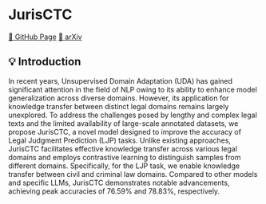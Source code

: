 # JurisCTC

[🐙 GitHub Page](https://github.com/Zhaolu-K/JurisCTC)  [📄 arXiv]()

## 💡 Introduction
In recent years, Unsupervised Domain Adaptation (UDA) has gained significant attention in the field of NLP owing to its ability to enhance model generalization across diverse domains. However, its application for knowledge transfer between distinct legal domains remains largely unexplored. To address the challenges posed by lengthy and complex legal texts and the limited availability of large-scale annotated datasets, we propose JurisCTC, a novel model designed to improve the accuracy of Legal Judgment Prediction (LJP) tasks. Unlike existing approaches, JurisCTC facilitates effective knowledge transfer across various legal domains and employs contrastive learning to distinguish samples from different domains. Specifically, for the LJP task, we enable knowledge transfer between civil and criminal law domains. Compared to other models and specific LLMs, JurisCTC demonstrates notable advancements, achieving peak accuracies of 76.59% and 78.83%, respectively.
